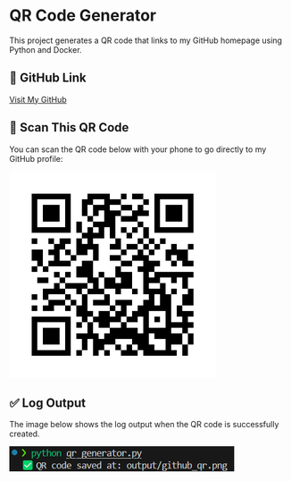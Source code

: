 # QR Code Generator

This project generates a QR code that links to my GitHub homepage using Python and Docker.

## 🔗 GitHub Link

[Visit My GitHub](https://github.com/amschultz21)

## 📱 Scan This QR Code

You can scan the QR code below with your phone to go directly to my GitHub profile:

![QR Code to GitHub](github_qr.png)

## ✅ Log Output

The image below shows the log output when the QR code is successfully created.

![Log Screenshot](log_screenshot.png)
 